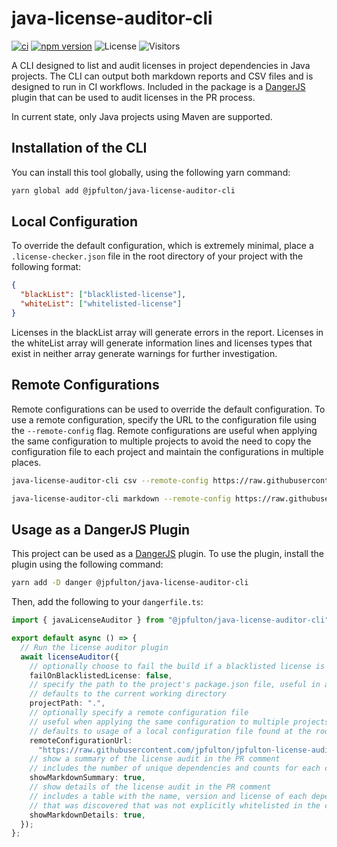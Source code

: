 # java-license-auditor-cli

[![ci](https://github.com/jpfulton/java-license-auditor-cli/actions/workflows/ci.yml/badge.svg)](https://github.com/jpfulton/java-license-auditor-cli/actions/workflows/ci.yml)
[![npm version](https://badge.fury.io/js/%40jpfulton%2Fjava-license-auditor-cli.svg)](https://www.npmjs.com/package/@jpfulton/java-license-auditor-cli)
![License](https://img.shields.io/badge/License-MIT-blue)
![Visitors](https://visitor-badge.laobi.icu/badge?page_id=jpfulton.java-license-auditor-cli)

A CLI designed to list and audit licenses in project dependencies in Java projects. The CLI
can output both markdown reports and CSV files and is designed to run in CI workflows.
Included in the package is a [DangerJS](https://danger.systems/js) plugin that can be
used to audit licenses in the PR process.

In current state, only Java projects using Maven are supported.

## Installation of the CLI

You can install this tool globally, using the following yarn command:

```bash
yarn global add @jpfulton/java-license-auditor-cli
```

## Local Configuration

To override the default configuration, which is extremely minimal, place a `.license-checker.json` file in the
root directory of your project with the following format:

```json
{
  "blackList": ["blacklisted-license"],
  "whiteList": ["whitelisted-license"]
}
```

Licenses in the blackList array will generate errors in the report. Licenses in the
whiteList array will generate information lines and licenses types that exist in neither
array generate warnings for further investigation.

## Remote Configurations

Remote configurations can be used to override the default configuration. To use a remote
configuration, specify the URL to the configuration file using the `--remote-config` flag.
Remote configurations are useful when applying the same configuration to multiple projects
to avoid the need to copy the configuration file to each project and maintain the configurations
in multiple places.

```bash
java-license-auditor-cli csv --remote-config https://raw.githubusercontent.com/jpfulton/node-license-auditor-cli/main/.license-checker.json . > report.csv
```

```bash
java-license-auditor-cli markdown --remote-config https://raw.githubusercontent.com/jpfulton/node-license-auditor-cli/main/.license-checker.json . > report.md
```

## Usage as a DangerJS Plugin

This project can be used as a [DangerJS](https://danger.systems/js/) plugin. To use the
plugin, install the plugin using the following command:

```bash
yarn add -D danger @jpfulton/java-license-auditor-cli
```

Then, add the following to your `dangerfile.ts`:

```typescript
import { javaLicenseAuditor } from "@jpfulton/java-license-auditor-cli";

export default async () => {
  // Run the license auditor plugin
  await licenseAuditor({
    // optionally choose to fail the build if a blacklisted license is found
    failOnBlacklistedLicense: false,
    // specify the path to the project's package.json file, useful in a monorepo
    // defaults to the current working directory
    projectPath: ".",
    // optionally specify a remote configuration file
    // useful when applying the same configuration to multiple projects
    // defaults to usage of a local configuration file found at the root of the project repo
    remoteConfigurationUrl:
      "https://raw.githubusercontent.com/jpfulton/jpfulton-license-audits/main/.license-checker.json",
    // show a summary of the license audit in the PR comment
    // includes the number of unique dependencies and counts for each category of license found
    showMarkdownSummary: true,
    // show details of the license audit in the PR comment
    // includes a table with the name, version and license of each dependency
    // that was discovered that was not explicitly whitelisted in the configuration
    showMarkdownDetails: true,
  });
};
```
